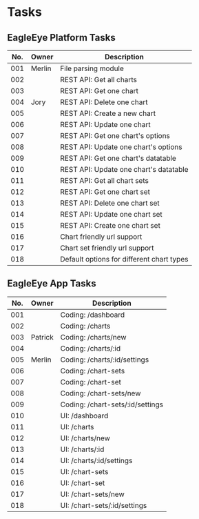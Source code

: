 # Tasks


## EagleEye Platform Tasks

| No. | Owner         | Description                                              |
| --- | ------------- | -------------------------------------------------------- |
| 001 | Merlin        | File parsing module                                      |
| 002 |               | REST API: Get all charts                                 |
| 003 |               | REST API: Get one chart                                  |
| 004 | Jory          | REST API: Delete one chart                               |
| 005 |               | REST API: Create a new chart                             |
| 006 |               | REST API: Update one chart                               |
| 007 |               | REST API: Get one chart's options                        |
| 008 |               | REST API: Update one chart's options                     |
| 009 |               | REST API: Get one chart's datatable                      |
| 010 |               | REST API: Update one chart's datatable                   |
| 011 |               | REST API: Get all chart sets                             |
| 012 |               | REST API: Get one chart set                              |
| 013 |               | REST API: Delete one chart set                           |
| 014 |               | REST API: Update one chart set                           |
| 015 |               | REST API: Create one chart set                           |
| 016 |               | Chart friendly url support                               |
| 017 |               | Chart set friendly url support                           |
| 018 |               | Default options for different chart types                |


## EagleEye App Tasks

| No. | Owner         | Description                                              |
| --- | ------------- | -------------------------------------------------------- |
| 001 |               | Coding: /dashboard                                       |
| 002 |               | Coding: /charts                                          |
| 003 | Patrick       | Coding: /charts/new                                      |
| 004 |               | Coding: /charts/:id                                      |
| 005 | Merlin        | Coding: /charts/:id/settings                             |
| 006 |               | Coding: /chart-sets                                      |
| 007 |               | Coding: /chart-set                                       |
| 008 |               | Coding: /chart-sets/new                                  |
| 009 |               | Coding: /chart-sets/:id/settings                         |
| 010 |               | UI: /dashboard                                           |
| 011 |               | UI: /charts                                              |
| 012 |               | UI: /charts/new                                          |
| 013 |               | UI: /charts/:id                                          |
| 014 |               | UI: /charts/:id/settings                                 |
| 015 |               | UI: /chart-sets                                          |
| 016 |               | UI: /chart-set                                           |
| 017 |               | UI: /chart-sets/new                                      |
| 018 |               | UI: /chart-sets/:id/settings                             |
